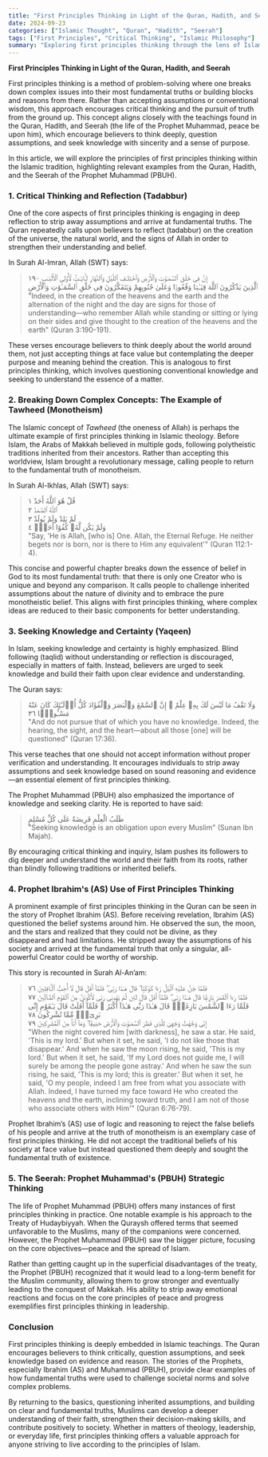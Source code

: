 ```yaml
---
title: "First Principles Thinking in Light of the Quran, Hadith, and Seerah"
date: 2024-09-23
categories: ["Islamic Thought", "Quran", "Hadith", "Seerah"]
tags: ["First Principles", "Critical Thinking", "Islamic Philosophy"]
summary: "Exploring first principles thinking through the lens of Islamic teachings, highlighting examples from the Quran, Hadith, and Seerah."
---
```


**First Principles Thinking in Light of the Quran, Hadith, and Seerah**

First principles thinking is a method of problem-solving where one breaks down complex issues into their most fundamental truths or building blocks and reasons from there. Rather than accepting assumptions or conventional wisdom, this approach encourages critical thinking and the pursuit of truth from the ground up. This concept aligns closely with the teachings found in the Quran, Hadith, and Seerah (the life of the Prophet Muhammad, peace be upon him), which encourage believers to think deeply, question assumptions, and seek knowledge with sincerity and a sense of purpose.

In this article, we will explore the principles of first principles thinking within the Islamic tradition, highlighting relevant examples from the Quran, Hadith, and the Seerah of the Prophet Muhammad (PBUH).

### 1. **Critical Thinking and Reflection (Tadabbur)**

One of the core aspects of first principles thinking is engaging in deep reflection to strip away assumptions and arrive at fundamental truths. The Quran repeatedly calls upon believers to reflect (tadabbur) on the creation of the universe, the natural world, and the signs of Allah in order to strengthen their understanding and belief.

In Surah Al-Imran, Allah (SWT) says:
> إِنَّ فِى خَلْقِ ٱلسَّمَـٰوَٰتِ وَٱلْأَرْضِ وَٱخْتِلَـٰفِ ٱللَّيْلِ وَٱلنَّهَارِ لَـَٔايَـٰتٍۢ لِّأُو۟لِى ٱلْأَلْبَـٰبِ ١٩٠  
> ٱلَّذِينَ يَذْكُرُونَ ٱللَّهَ قِيَـٰمًۭا وَقُعُودًۭا وَعَلَىٰ جُنُوبِهِمْ وَيَتَفَكَّرُونَ فِى خَلْقِ ٱلسَّمَـٰوَٰتِ وَٱلْأَرْضِ  
> "Indeed, in the creation of the heavens and the earth and the alternation of the night and the day are signs for those of understanding—who remember Allah while standing or sitting or lying on their sides and give thought to the creation of the heavens and the earth" (Quran 3:190-191).

These verses encourage believers to think deeply about the world around them, not just accepting things at face value but contemplating the deeper purpose and meaning behind the creation. This is analogous to first principles thinking, which involves questioning conventional knowledge and seeking to understand the essence of a matter.

### 2. **Breaking Down Complex Concepts: The Example of Tawheed (Monotheism)**

The Islamic concept of *Tawheed* (the oneness of Allah) is perhaps the ultimate example of first principles thinking in Islamic theology. Before Islam, the Arabs of Makkah believed in multiple gods, following polytheistic traditions inherited from their ancestors. Rather than accepting this worldview, Islam brought a revolutionary message, calling people to return to the fundamental truth of monotheism.

In Surah Al-Ikhlas, Allah (SWT) says:
> قُلْ هُوَ ٱللَّهُ أَحَدٌ ١  
> ٱللَّهُ ٱلصَّمَدُ ٢  
> لَمْ يَلِدْ وَلَمْ يُولَدْ ٣  
> وَلَمْ يَكُن لَّهُۥ كُفُوًا أَحَدٌۢ ٤  
> "Say, 'He is Allah, [who is] One. Allah, the Eternal Refuge. He neither begets nor is born, nor is there to Him any equivalent'" (Quran 112:1-4).

This concise and powerful chapter breaks down the essence of belief in God to its most fundamental truth: that there is only one Creator who is unique and beyond any comparison. It calls people to challenge inherited assumptions about the nature of divinity and to embrace the pure monotheistic belief. This aligns with first principles thinking, where complex ideas are reduced to their basic components for better understanding.

### 3. **Seeking Knowledge and Certainty (Yaqeen)**

In Islam, seeking knowledge and certainty is highly emphasized. Blind following (taqlid) without understanding or reflection is discouraged, especially in matters of faith. Instead, believers are urged to seek knowledge and build their faith upon clear evidence and understanding.

The Quran says:
> وَلَا تَقْفُ مَا لَيْسَ لَكَ بِهِۦ عِلْمٌ ۚ إِنَّ ٱلسَّمْعَ وَٱلْبَصَرَ وَٱلْفُؤَادَ كُلُّ أُو۟لَـٰٓئِكَ كَانَ عَنْهُ مَسْـُٔولًۭا ٣٦  
> "And do not pursue that of which you have no knowledge. Indeed, the hearing, the sight, and the heart—about all those [one] will be questioned" (Quran 17:36).

This verse teaches that one should not accept information without proper verification and understanding. It encourages individuals to strip away assumptions and seek knowledge based on sound reasoning and evidence—an essential element of first principles thinking.

The Prophet Muhammad (PBUH) also emphasized the importance of knowledge and seeking clarity. He is reported to have said:
> طَلَبُ الْعِلْمِ فَرِيضَةٌ عَلَى كُلِّ مُسْلِمٍ  
> "Seeking knowledge is an obligation upon every Muslim" (Sunan Ibn Majah).

By encouraging critical thinking and inquiry, Islam pushes its followers to dig deeper and understand the world and their faith from its roots, rather than blindly following traditions or inherited beliefs.

### 4. **Prophet Ibrahim's (AS) Use of First Principles Thinking**

A prominent example of first principles thinking in the Quran can be seen in the story of Prophet Ibrahim (AS). Before receiving revelation, Ibrahim (AS) questioned the belief systems around him. He observed the sun, the moon, and the stars and realized that they could not be divine, as they disappeared and had limitations. He stripped away the assumptions of his society and arrived at the fundamental truth that only a singular, all-powerful Creator could be worthy of worship.

This story is recounted in Surah Al-An’am:
> فَلَمَّا جَنَّ عَلَيْهِ ٱلَّيْلُ رَءَا كَوْكَبًۭا ۖ قَالَ هَـٰذَا رَبِّى ۖ فَلَمَّآ أَفَلَ قَالَ لَآ أُحِبُّ ٱلْـَٔافِلِينَ ٧٦  
> فَلَمَّا رَءَا ٱلْقَمَرَ بَازِغًۭا قَالَ هَـٰذَا رَبِّى ۖ فَلَمَّآ أَفَلَ قَالَ لَئِن لَّمْ يَهْدِنِى رَبِّى لَأَكُونَنَّ مِنَ ٱلْقَوْمِ ٱلضَّآلِّينَ ٧٧  
> فَلَمَّا رَءَا ٱلشَّمْسَ بَازِغَةًۭ قَالَ هَـٰذَا رَبِّى هَـٰذَآ أَكْبَرُ ۖ فَلَمَّآ أَفَلَتْ قَالَ يَـٰقَوْمِ إِنِّى بَرِىٓءٌۭ مِّمَّا تُشْرِكُونَ ٧٨  
> إِنِّى وَجَّهْتُ وَجْهِىَ لِلَّذِى فَطَرَ ٱلسَّمَـٰوَٰتِ وَٱلْأَرْضَ حَنِيفًۭا ۖ وَمَآ أَنَا۠ مِنَ ٱلْمُشْرِكِينَ ٧٩  
> "When the night covered him [with darkness], he saw a star. He said, 'This is my lord.' But when it set, he said, 'I do not like those that disappear.' And when he saw the moon rising, he said, 'This is my lord.' But when it set, he said, 'If my Lord does not guide me, I will surely be among the people gone astray.' And when he saw the sun rising, he said, 'This is my lord; this is greater.' But when it set, he said, 'O my people, indeed I am free from what you associate with Allah. Indeed, I have turned my face toward He who created the heavens and the earth, inclining toward truth, and I am not of those who associate others with Him'" (Quran 6:76-79).

Prophet Ibrahim’s (AS) use of logic and reasoning to reject the false beliefs of his people and arrive at the truth of monotheism is an exemplary case of first principles thinking. He did not accept the traditional beliefs of his society at face value but instead questioned them deeply and sought the fundamental truth of existence.

### 5. **The Seerah: Prophet Muhammad's (PBUH) Strategic Thinking**

The life of Prophet Muhammad (PBUH) offers many instances of first principles thinking in practice. One notable example is his approach to the Treaty of Hudaybiyyah. When the Quraysh offered terms that seemed unfavorable to the Muslims, many of the companions were concerned. However, the Prophet Muhammad (PBUH) saw the bigger picture, focusing on the core objectives—peace and the spread of Islam.

Rather than getting caught up in the superficial disadvantages of the treaty, the Prophet (PBUH) recognized that it would lead to a long-term benefit for the Muslim community, allowing them to grow stronger and eventually leading to the conquest of Makkah. His ability to strip away emotional reactions and focus on the core principles of peace and progress exemplifies first principles thinking in leadership.

### Conclusion

First principles thinking is deeply embedded in Islamic teachings. The Quran encourages believers to think critically, question assumptions, and seek knowledge based on evidence and reason. The stories of the Prophets, especially Ibrahim (AS) and Muhammad (PBUH), provide clear examples of how fundamental truths were used to challenge societal norms and solve complex problems.

By returning to the basics, questioning inherited assumptions, and building on clear and fundamental truths, Muslims can develop a deeper understanding of their faith, strengthen their decision-making skills, and contribute positively to society. Whether in matters of theology, leadership, or everyday life, first principles thinking offers a valuable approach for anyone striving to live according to the principles of Islam.
